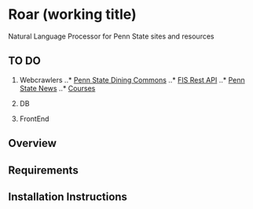 # Roar (working title)
Natural Language Processor for Penn State sites and resources

## TO DO
  1. Webcrawlers
  ..* [Penn State Dining Commons](http://menu.hfs.psu.edu)
  ..* [FIS Rest API](https://apps.opp.psu.edu/fis-api/)
  ..* [Penn State News](http://news.psu.edu)
  ..* [Courses](http://undergraduate.bulletins.psu.edu)
    
  2. DB
  3. FrontEnd

## Overview

## Requirements


## Installation Instructions
